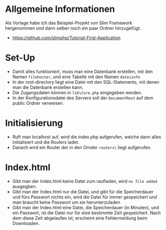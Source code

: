 # Allgemeine Informationen
Als Vorlage habe ich das Beispiel-Projekt von Slim Framework hergenommen und dann selber noch ein paar Ordner hinzugefügt. 
* https://github.com/slimphp/Tutorial-First-Application


# Set-Up
* Damit alles funktioniert, muss man eine Datenbank erstellen, mit den Namen `filehoster`, und eine Tabelle mit den Namen `dateiinfo`
* In der root-directory liegt eine Datei mit den SQL-Statements, mit denen man die Datenbank erstellen kann.
* Die Zugangsdaten können in `lib\Core.php` eingegeben werden.
* In der Konfigurationsdatei des Servers soll der `DocumentRoot` auf dem public Ordner verweisen.


# Initialisierung 
* Ruft man localhost auf, wird die index.php aufgerufen, welche dann alles initialisiert und die Routers ladet.
* Danach wird ein Router der in den Ornder `routers\` liegt aufgerufen.

# Index.html
* Gibt man der Index.html keine Datei zum raufladen, wird `no file added` ausgegben.
* Gibt man der Index.html nur die Datei, und gibt für die Speicherdauer und fürs Passwort nichts ein, wird die Datei für immer gespeichert und man braucht keine Passwort um sie herunterzuladen
* Gibt man der Index.html eine Datei, die Speicherdauer (in Minuten), und ein Passwort, ist die Datei nur für eine bestimmte Zeit gespeichert. Nach dem diese Zeit abgelaufen ist, erscheint eine Fehlermeldung beim Downloaden.
